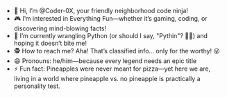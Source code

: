 - 🚀 Hi, I’m @Coder-0X, your friendly neighborhood code ninja!
- 🎮 I’m interested in Everything Fun—whether it’s gaming, coding, or discovering mind-blowing facts!
- 🐍 I’m currently wrangling Python (or should I say, "Pythin"? 🤔🐍) and hoping it doesn’t bite me!
- 🕵️ How to reach me? Aha! That’s classified info… only for the worthy! 😜
- 😄 Pronouns: he/him—because every legend needs an epic title
- ⚡ Fun fact: Pineapples were never meant for pizza—yet here we are, living in a world where pineapple vs. no pineapple is practically a personality test. 
